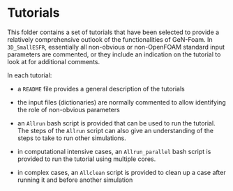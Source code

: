 # Tutorials

This folder contains a set of tutorials that have been selected to provide
a relatively comprehensive outlook of the functionalities of GeN-Foam. In
`3D_SmallESFR`, essentially all non-obvious or non-OpenFOAM standard input
parameters are commented, or they include an indication on the tutorial to
look at for additional comments.

In each tutorial:

- a `README` file provides a general description of the tutorials

- the input files (dictionaries) are normally commented to allow
identifying the role of non-obvious parameters

- an `Allrun` bash script is provided that can be used to run the tutorial.
The steps of the `Allrun` script can also give an understanding of the steps
to take to run other simulations.

- in computational intensive cases, an `Allrun_parallel` bash script is
provided to run the tutorial using multiple cores.

- in complex cases, an `Allclean` script is provided to clean up a case after
running it and before another simulation
